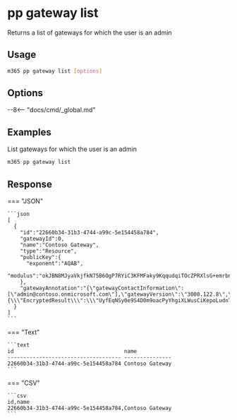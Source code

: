 # pp gateway list

Returns a list of gateways for which the user is an admin

## Usage

```sh
m365 pp gateway list [options]
```

## Options

--8<-- "docs/cmd/_global.md"

## Examples

List gateways for which the user is an admin

```sh
m365 pp gateway list
```

## Response

=== "JSON"

    ```json
    [
      {
        "id":"22660b34-31b3-4744-a99c-5e154458a784",
        "gatewayId":0,
        "name":"Contoso Gateway",
        "type":"Resource",
        "publicKey":{
          "exponent":"AQAB",
          "modulus":"okJBN8MJyaVkjfkN75B6OgP7RYiC3KFMFaky9KqqudqiTOcZPRXlsG+emrbnnBpFzw7ywe4gWtUGnPCqy01RKeDZrFA3QfkVPJpH28OWfrmgkMQNsI4Op2uxwEyjnJAyfYxIsHlpevOZoDKpWJgV+sH6MRf/+LK4hN3vNJuWKKpf90rNwjipnYMumHyKVkd4Vssc9Ftsu4Samu0/TkXzUkyje5DxMF2ZK1Nt2TgItBcpKi4wLCP4bPDYYaa9vfOmBlji7U+gwuE5bjnmjazFljQ5sOP0VdA0fRoId3+nI7n1rSgRq265jNHX84HZbm2D/Pk8C0dElTmYEswGPDWEJQ=="
        },
        "gatewayAnnotation":"{\"gatewayContactInformation\":[\"admin@contoso.onmicrosoft.com\"],\"gatewayVersion\":\"3000.122.8\",\"gatewayWitnessString\":\"{\\\"EncryptedResult\\\":\\\"UyfEqNSy0e9S4D0m9oacPyYhgiXLWusCiKepoLudnTEe68iw9qEaV6qNqTbSKlVUwUkD9KjbnbV0O3vU97Q/KTJXpw9/1SiyhpO+JN1rcaL51mPjyQo0WwMHMo2PU3rdEyxsLjkJxJZHTh4+XGB/lQ==\\\",\\\"IV\\\":\\\"QxCYjHEl8Ab9i78ZBYpnDw==\\\",\\\"Signature\\\":\\\"upVXK3DvWdj5scw8iUDDilzQz1ovuNgeuXRpmf0N828=\\\"}\",\"gatewayMachine\":\"SPFxDevelop\",\"gatewaySalt\":\"rA1M34AdgdCbOYQMvo/izA==\",\"gatewayWitnessStringLegacy\":null,\"gatewaySaltLegacy\":null,\"gatewayDepartment\":null,\"gatewayVirtualNetworkSubnetId\":null}"
      }
    ]
    ```

=== "Text"

    ```text
    id                                   name
    ------------------------------------ ---------------
    22660b34-31b3-4744-a99c-5e154458a784 Contoso Gateway
    ```

=== "CSV"

    ```csv
    id,name
    22660b34-31b3-4744-a99c-5e154458a784,Contoso Gateway
    ```

